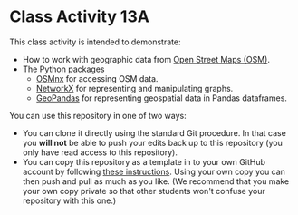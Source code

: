 # Class Activity 13A

This class activity is intended to demonstrate:

- How to work with geographic data from [Open Street Maps (OSM)](https://www.openstreetmap.org/).
- The Python packages
  - [OSMnx](https://osmnx.readthedocs.io/en/stable/) for accessing OSM data.
  - [NetworkX](https://networkx.org/) for representing and manipulating graphs.
  - [GeoPandas](https://geopandas.org/en/stable/index.html) for representing geospatial data in Pandas dataframes.

You can use this repository in one of two ways:

- You can clone it directly using the standard Git procedure.  In that case you **will not** be able to push your edits back up to this repository (you only have read access to this repository).
- You can copy this repository as a template in to your own GitHub account by following [these instructions](https://docs.github.com/en/repositories/creating-and-managing-repositories/creating-a-repository-from-a-template).  Using your own copy you can then push and pull as much as you like.  (We recommend that you make your own copy private so that other students won't confuse your repository with this one.)
